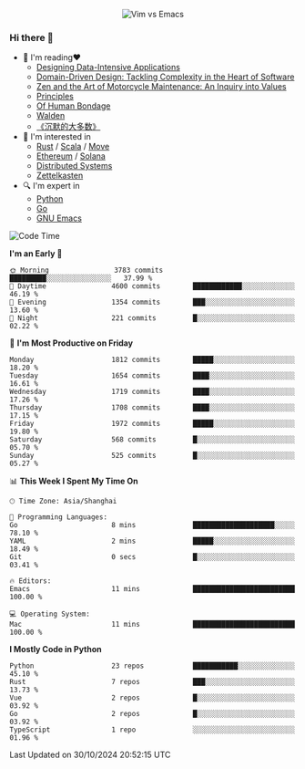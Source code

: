 <p align="center">
    <img src="https://gist.githubusercontent.com/coldnight/e696baffb094e71c96cb302118878eae/raw/40ea5053a6f66cc65f90f437e4173497da225958/banner.gif" alt="Vim vs Emacs" />
</p>

### Hi there 👋

- 📖 I'm reading❤️
    + [Designing Data-Intensive Applications](https://www.oreilly.com/library/view/designing-data-intensive-applications/9781491903063/)
    + [Domain-Driven Design: Tackling Complexity in the Heart of Software](https://www.dddcommunity.org/book/evans_2003/)
    + [Zen and the Art of Motorcycle Maintenance: An Inquiry into Values](https://en.wikipedia.org/wiki/Zen_and_the_Art_of_Motorcycle_Maintenance)
    + [Principles](https://www.principles.com/)
    + [Of Human Bondage](https://en.wikipedia.org/wiki/Of_Human_Bondage)
    + [Walden](https://en.wikipedia.org/wiki/Walden)
    + [《沉默的大多数》](https://en.wikipedia.org/wiki/Silent_majority)
- 🌱 I'm interested in
    + [Rust](https://www.rust-lang.org/) / [Scala](https://www.scala-lang.org/) / [Move](https://github.com/move-language/move/)
    + [Ethereum](https://ethereum.org/en/) / [Solana](https://solana.com/)
	+ [Distributed Systems](https://www.linuxzen.com/notes/topics/20200320174417_%E5%88%86%E5%B8%83%E5%BC%8F/)
	+ [Zettelkasten](https://www.linuxzen.com/notes/notes/20220120080920-slip_box/)
- 🔍 I'm expert in
    + [Python](https://www.python.org/)
    + [Go](https://go.dev/)
    + [GNU Emacs](https://www.gnu.org/software/emacs/)

<!--START_SECTION:waka-->
![Code Time](http://img.shields.io/badge/Code%20Time-3%2C159%20hrs%201%20min-blue)

**I'm an Early 🐤** 

```text
🌞 Morning                3783 commits        █████████░░░░░░░░░░░░░░░░   37.99 % 
🌆 Daytime                4600 commits        ████████████░░░░░░░░░░░░░   46.19 % 
🌃 Evening                1354 commits        ███░░░░░░░░░░░░░░░░░░░░░░   13.60 % 
🌙 Night                  221 commits         █░░░░░░░░░░░░░░░░░░░░░░░░   02.22 % 
```
📅 **I'm Most Productive on Friday** 

```text
Monday                   1812 commits        █████░░░░░░░░░░░░░░░░░░░░   18.20 % 
Tuesday                  1654 commits        ████░░░░░░░░░░░░░░░░░░░░░   16.61 % 
Wednesday                1719 commits        ████░░░░░░░░░░░░░░░░░░░░░   17.26 % 
Thursday                 1708 commits        ████░░░░░░░░░░░░░░░░░░░░░   17.15 % 
Friday                   1972 commits        █████░░░░░░░░░░░░░░░░░░░░   19.80 % 
Saturday                 568 commits         █░░░░░░░░░░░░░░░░░░░░░░░░   05.70 % 
Sunday                   525 commits         █░░░░░░░░░░░░░░░░░░░░░░░░   05.27 % 
```


📊 **This Week I Spent My Time On** 

```text
🕑︎ Time Zone: Asia/Shanghai

💬 Programming Languages: 
Go                       8 mins              ████████████████████░░░░░   78.10 % 
YAML                     2 mins              █████░░░░░░░░░░░░░░░░░░░░   18.49 % 
Git                      0 secs              █░░░░░░░░░░░░░░░░░░░░░░░░   03.41 % 

🔥 Editors: 
Emacs                    11 mins             █████████████████████████   100.00 % 

💻 Operating System: 
Mac                      11 mins             █████████████████████████   100.00 % 
```

**I Mostly Code in Python** 

```text
Python                   23 repos            ███████████░░░░░░░░░░░░░░   45.10 % 
Rust                     7 repos             ███░░░░░░░░░░░░░░░░░░░░░░   13.73 % 
Vue                      2 repos             █░░░░░░░░░░░░░░░░░░░░░░░░   03.92 % 
Go                       2 repos             █░░░░░░░░░░░░░░░░░░░░░░░░   03.92 % 
TypeScript               1 repo              ░░░░░░░░░░░░░░░░░░░░░░░░░   01.96 % 
```




 Last Updated on 30/10/2024 20:52:15 UTC
<!--END_SECTION:waka-->
